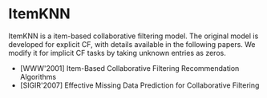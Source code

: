 # ItemKNN 

ItemKNN is a item-based collaborative filtering model. The original model is developed for explicit CF, with details available in the following papers. We modify it for implicit CF tasks by taking unknown entries as zeros. 

+ [WWW'2001] Item-Based Collaborative Filtering Recommendation Algorithms
+ [SIGIR'2007] Effective Missing Data Prediction for Collaborative Filtering

